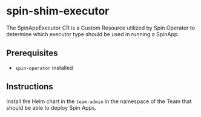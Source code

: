 # spin-shim-executor

The SpinAppExecutor CR is a Custom Resource utilized by Spin Operator to determine which executor type should be used in running a SpinApp.

## Prerequisites

- `spin-operator` installed

## Instructions

Install the Helm chart in the `team-admin` in the namespace of the Team that should be able to deploy Spin Apps.